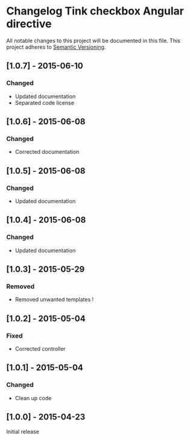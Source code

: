 # Changelog Tink checkbox Angular directive

All notable changes to this project will be documented in this file.
This project adheres to [Semantic Versioning](http://semver.org/).

<!--
## [Unreleased] - [unreleased]

### Added
### Changed
### Deprecated
### Removed
### Fixed
### Security
-->



## [1.0.7] - 2015-06-10

### Changed
- Updated documentation
- Separated code license



## [1.0.6] - 2015-06-08

### Changed
- Corrected documentation



## [1.0.5] - 2015-06-08

### Changed
- Updated documentation



## [1.0.4] - 2015-06-08

### Changed
- Updated documentation



## [1.0.3] - 2015-05-29

### Removed
- Removed unwanted templates !



## [1.0.2] - 2015-05-04

### Fixed
- Corrected controller



## [1.0.1] - 2015-05-04

### Changed
- Clean up code



## [1.0.0] - 2015-04-23

Initial release
